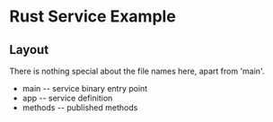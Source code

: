 # Rust Service Example

## Layout

There is nothing special about the file names here, apart from 'main'.

* main -- service binary entry point
* app -- service definition
* methods -- published methods

